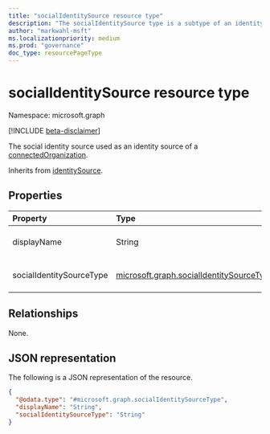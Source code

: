 ```yaml
---
title: "socialIdentitySource resource type"
description: "The socialIdentitySource type is a subtype of an identity source for a connected organization."
author: "markwahl-msft"
ms.localizationpriority: medium
ms.prod: "governance"
doc_type: resourcePageType
---
```


# socialIdentitySource resource type

Namespace: microsoft.graph

[!INCLUDE [beta-disclaimer](../../includes/beta-disclaimer.md)]

The social identity source used as an identity source of a [connectedOrganization](connectedOrganization.md).


Inherits from [identitySource](../resources/identitysource.md).

## Properties
|Property|Type|Description|
|:---|:---|:---|
|displayName|String|The name of the social identity source.|
|socialIdentitySourceType|[microsoft.graph.socialIdentitySourceType](./socialidentitysource.md)|The possible values are: `facebook`, `unknownFutureValue`.|

## Relationships
None.

## JSON representation
The following is a JSON representation of the resource.
<!-- {
  "blockType": "resource",
  "@odata.type": "microsoft.graph.socialIdentitySourceType"
}
-->
``` json
{
  "@odata.type": "#microsoft.graph.socialIdentitySourceType",
  "displayName": "String",
  "socialIdentitySourceType": "String"
}
```
